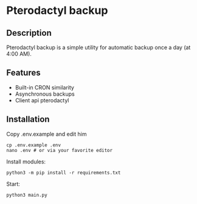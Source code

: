 # Pterodactyl backup

## Description
Pterodactyl backup is a simple utility for automatic backup once a day (at 4:00 AM).

## Features
* Built-in CRON similarity
* Asynchronous backups
* Client api pterodactyl

## Installation

Copy .env.example and edit him
```shell
cp .env.example .env
nano .env # or via your favorite editor
```
Install modules:
```shell
python3 -m pip install -r requirements.txt
```
Start:
```shell
python3 main.py
```
